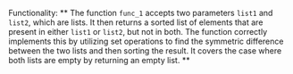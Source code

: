 Functionality: ** The function `func_1` accepts two parameters `list1` and `list2`, which are lists. It then returns a sorted list of elements that are present in either `list1` or `list2`, but not in both. The function correctly implements this by utilizing set operations to find the symmetric difference between the two lists and then sorting the result. It covers the case where both lists are empty by returning an empty list. **